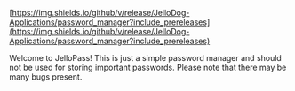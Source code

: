 [https://img.shields.io/github/v/release/JelloDog-Applications/password_manager?include_prereleases](https://img.shields.io/github/v/release/JelloDog-Applications/password_manager?include_prereleases)

Welcome to JelloPass! This is just a simple password manager and should not be used for storing important passwords. Please note that there may be many bugs present.

